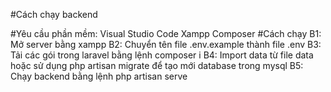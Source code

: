 #Cách chạy backend

#Yêu cầu phần mềm:
Visual Studio Code
Xampp
Composer
#Cách chạy
B1: Mở server bằng xampp
B2: Chuyển tên file .env.example thành file .env
B3: Tải các gói trong laravel bằng lệnh composer i
B4: Import data từ file data hoặc sử dụng php artisan migrate để tạo mới database trong mysql
B5: Chạy backend bằng lệnh php artisan serve
